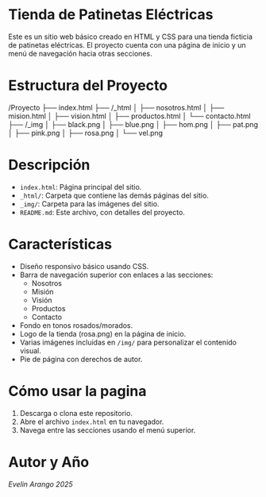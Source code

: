 #  Tienda de Patinetas Eléctricas

Este es un sitio web básico creado en HTML y CSS para una tienda ficticia de patinetas eléctricas. El proyecto cuenta con una página de inicio y un menú de navegación hacia otras secciones.

# Estructura del Proyecto
/Proyecto
├── index.html
├── /_html
│ ├── nosotros.html
│ ├── mision.html
│ ├── vision.html
│ ├── productos.html
│ └── contacto.html
├── /_img
│   ├── black.png
│   ├── blue.png
│   ├── hom.png
│   ├── pat.png
│   ├── pink.png
│   ├── rosa.png
│   └── vel.png

# Descripción

- `index.html`: Página principal del sitio.
- `_html/`: Carpeta que contiene las demás páginas del sitio.
- `_img/`: Carpeta para las imágenes del sitio.
- `README.md`: Este archivo, con detalles del proyecto.

# Características

- Diseño responsivo básico usando CSS.
- Barra de navegación superior con enlaces a las secciones:
  - Nosotros
  - Misión
  - Visión
  - Productos
  - Contacto
- Fondo en tonos rosados/morados.
- Logo de la tienda (rosa.png) en la página de inicio.
- Varias imágenes incluidas en `/img/` para personalizar el contenido visual.
- Pie de página con derechos de autor.

# Cómo usar la pagina

1. Descarga o clona este repositorio.
2. Abre el archivo `index.html` en tu navegador.
3. Navega entre las secciones usando el menú superior.



# Autor y Año

*Evelin Arango*
*2025*


